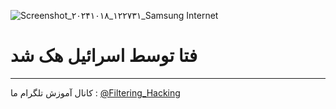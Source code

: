 ![Screenshot_۲۰۲۴۱۰۱۸_۱۲۲۷۳۱_Samsung Internet](https://github.com/user-attachments/assets/fdb2f20e-9307-43d0-add9-c8637afa6100)
# فتا توسط اسرائیل هک شد 
------
کانال آموزش تلگرام ما :
[@Filtering_Hacking](https://t.me/Filtering_Hacking)
